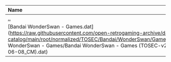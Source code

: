 |Name|Size|
|:---|---:|
|[..](../index.html)|DIR|
|[Bandai WonderSwan - Games.dat](https://raw.githubusercontent.com/open-retrogaming-archive/dat-catalog/main/root/normalized/TOSEC/Bandai/WonderSwan/Games/Bandai WonderSwan - Games/Bandai WonderSwan - Games (TOSEC-v2022-06-08_CM).dat)|67611|
